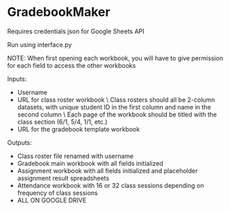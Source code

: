 # GradebookMaker

Requires credentials json for Google Sheets API

Run using interface.py

NOTE: When first opening each workbook, you will have to give permission for each field to access the other workbooks

Inputs:
  - Username
  - URL for class roster workbook
    \ Class rosters should all be 2-column datasets, with unique student ID in the first column and name in the second column
    \ Each page of the workbook should be titled with the class section (6/1, 5/4, 1/1, etc.)
  - URL for the gradebook template workbook
  
Outputs:
  - Class roster file renamed with username
  - Gradebook main workbook with all fields initialized
  - Assignment workbook with all fields initialized and placeholder assignment result spreadsheets
  - Attendance workbook with 16 or 32 class sessions depending on frequency of class sessions
  - ALL ON GOOGLE DRIVE
